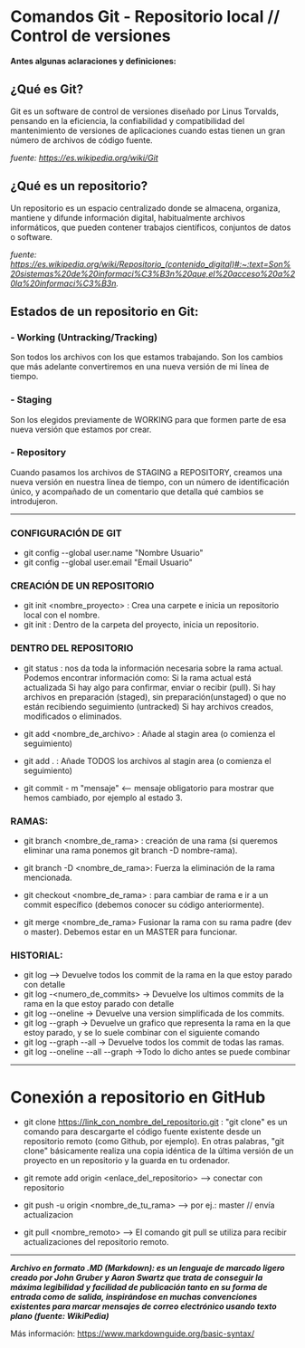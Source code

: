 # Comandos Git - Repositorio local // Control de versiones

**Antes algunas aclaraciones y definiciones:**

## ¿Qué es Git?

Git es un software de control de versiones diseñado por Linus Torvalds, pensando en la eficiencia, la confiabilidad y compatibilidad del mantenimiento de versiones de aplicaciones cuando estas tienen un gran número de archivos de código fuente.

*fuente: https://es.wikipedia.org/wiki/Git*

## ¿Qué es un repositorio?

Un repositorio es un espacio centralizado donde se almacena, organiza, mantiene y difunde información digital, habitualmente archivos informáticos, que pueden contener trabajos científicos, conjuntos de datos o software.

*fuente: https://es.wikipedia.org/wiki/Repositorio_(contenido_digital)#:~:text=Son%20sistemas%20de%20informaci%C3%B3n%20que,el%20acceso%20a%20la%20informaci%C3%B3n.*

## Estados de un repositorio en Git:

### - Working (Untracking/Tracking)
Son todos los archivos con los que estamos trabajando. Son los
cambios que más adelante convertiremos en una nueva versión de
mi línea de tiempo.
### - Staging
Son los elegidos previamente de WORKING para que formen parte de
esa nueva versión que estamos por crear.
### - Repository
Cuando pasamos los archivos de STAGING a REPOSITORY, creamos
una nueva versión en nuestra línea de tiempo, con un número de
identificación único, y acompañado de un comentario que detalla
qué cambios se introdujeron.

---

### CONFIGURACIÓN DE GIT
- git config --global user.name "Nombre Usuario"
- git config --global user.email "Email Usuario"

### CREACIÓN DE UN REPOSITORIO
- git init <nombre_proyecto> : Crea una carpete e inicia un repositorio local con el nombre.
- git init : Dentro de la carpeta del proyecto, inicia un repositorio. 

### DENTRO DEL REPOSITORIO
- git status :
nos da toda la información necesaria sobre la rama actual.
Podemos encontrar información como:
Si la rama actual está actualizada
Si hay algo para confirmar, enviar o recibir (pull).
Si hay archivos en preparación (staged), sin preparación(unstaged) o que no están recibiendo seguimiento (untracked)
Si hay archivos creados, modificados o eliminados.

- git add <nombre_de_archivo> : 
    Añade al stagin area (o comienza el seguimiento)
- git add . : Añade TODOS los archivos al stagin area (o comienza el seguimiento)

- git commit - m "mensaje"  <-- mensaje obligatorio para mostrar que hemos cambiado, por ejemplo al estado 3. 

### RAMAS:
- git branch <nombre_de_rama> : creación de una rama (si queremos eliminar una rama ponemos git branch -D nombre-rama).
- git branch -D <nombre_de_rama>: Fuerza la eliminación de la rama mencionada.

- git checkout <nombre_de_rama> : para cambiar de rama e ir a un commit específico (debemos conocer su código anteriormente).

- git merge <nombre_de_rama>
Fusionar la rama con su rama padre (dev o master). Debemos estar en un MASTER para funcionar. 

### HISTORIAL:
- git log 	--> Devuelve todos los commit de la rama en la que estoy parado con detalle
- git log -<numero_de_commits>	-> Devuelve los ultimos commits de la rama en la que estoy parado con detalle
- git log --oneline	-> Devuelve una version simplificada de los commits.
- git log --graph		-> Devuelve un grafico que representa la rama en la que estoy parado, y se lo suele combinar con el siguiente comando
- git log --graph --all	-> Devuelve todos los commit de todas las ramas.
- git log --oneline --all --graph   ->Todo lo dicho antes se puede combinar

---

# Conexión a repositorio en GitHub
- git clone <https://link_con_nombre_del_repositorio.git> : "git clone" es un comando para descargarte el código fuente existente desde un repositorio remoto (como Github, por ejemplo). En otras palabras, "git clone" básicamente realiza una copia idéntica de la última versión de un proyecto en un repositorio y la guarda en tu ordenador. 

- git remote add origin <enlace_del_repositorio> --> conectar con repositorio

- git push -u origin <nombre_de_tu_rama> --> por ej.: master // envía actualizacion

- git pull <nombre_remoto>  --> El comando git pull se utiliza para recibir actualizaciones del repositorio remoto.

---

 ***Archivo en formato .MD (Markdown): es un lenguaje de marcado ligero creado por John Gruber y Aaron Swartz que trata de conseguir la máxima legibilidad y facilidad de publicación tanto en su forma de entrada como de salida, inspirándose en muchas convenciones existentes para marcar mensajes de correo electrónico usando texto plano (fuente: WikiPedia)***

Más información: https://www.markdownguide.org/basic-syntax/